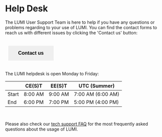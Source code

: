 <!-- ---
hide:
  - navigation
  - toc
--- -->

[helpdesk]: https://lumi-supercomputer.eu/user-support/need-help/

[service_breaks]: https://lumi-supercomputer.eu/service-breaks/
[User_support]: https://www.lumi-supercomputer.eu/user-support/
[tech-faq]: ./FAQ.md

# Help Desk

The LUMI User Support Team is here to help if you have any questions or problems
regarding to your use of LUMI. You can find the contact forms to reach us with different issues by clicking the 'Contact us' button:


 <!DOCTYPE html>
<html>
<head>
<style>
.button {
  border: none;
  padding: 15px 32px;
  text-align: center;
  text-decoration: none;
  display: inline-block;
  font-size: 16px;
  margin: 20px 10px;
  cursor: pointer;
}
.button:hover {
  background-color: hsla(207,100%,38%, 1);
  color: White;
}

.button1 {background-color: Blue;} /* Blue */
.button2 {background-color: hsla(207,100%,28%, 1);} /* Blue */
.button2 {color: White;} /* White /*

</style>
</head>
<body>


<button class="button button2" onclick="window.location.href='https://lumi-supercomputer.eu/user-support/need-help';">
<b>
  Contact us
</b>
</button>

</body>
</html> 


The LUMI helpdesk is open Monday to Friday:

|       | CE(S)T  | EE(S)T  | UTC (Summer)      |
|-------|---------|---------|-------------------|
| Start | 8:00 AM | 9:00 AM | 7:00 AM (6:00 AM) |
| End   | 6:00 PM | 7:00 PM | 5:00 PM (4:00 PM) |


<br />

Please also check our [tech support FAQ][tech-faq] for the most frequently asked questions about the usage of LUMI. 

